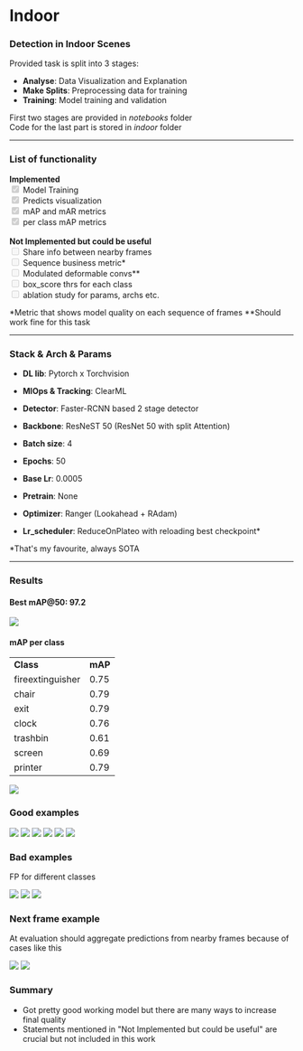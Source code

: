 # Indoor

### Detection in Indoor Scenes

Provided task is split into 3 stages:
* **Analyse**: Data Visualization and Explanation
* **Make Splits**: Preprocessing data for training
* **Training**: Model training and validation

First two stages are provided in <em>notebooks</em> folder <br>
Code for the last part is stored in <em>indoor</em> folder

<hr>

### List of functionality
**Implemented**<br>
<input type="checkbox" name="vehicle1" checked=1 disabled=1> Model Training<br>
<input type="checkbox" name="vehicle1" checked=1 disabled=1> Predicts visualization<br>
<input type="checkbox" name="vehicle1" checked=1 disabled=1> mAP and mAR metrics <br>
<input type="checkbox" name="vehicle1" checked=1 disabled=1> per class mAP metrics <br><br>
**Not Implemented but could be useful**<br>
<input type="checkbox" name="vehicle1" disabled=1> Share info between nearby frames<br> 
<input type="checkbox" name="vehicle1" disabled=1> Sequence business metric*<br> 
<input type="checkbox" name="vehicle1" disabled=1> Modulated deformable convs**<br> 
<input type="checkbox" name="vehicle1" disabled=1> box_score thrs for each class <br>
<input type="checkbox" name="vehicle1" disabled=1> ablation study for params, archs etc.

*Metric that shows model quality on each sequence of frames
**Should work fine for this task
<hr>

### Stack & Arch & Params

* **DL lib**: Pytorch x Torchvision
* **MlOps & Tracking**: ClearML
* **Detector**: Faster-RCNN based 2 stage detector
* **Backbone**: ResNeST 50 (ResNet 50 with split Attention)

* **Batch size**: 4
* **Epochs**: 50
* **Base Lr**: 0.0005
* **Pretrain**: None
* **Optimizer**: Ranger (Lookahead + RAdam)
* **Lr_scheduler**: ReduceOnPlateo with reloading best checkpoint*

*That's my favourite, always SOTA

<hr>

### Results
#### Best mAP@50: 97.2
<img src="images/plots/map.png">

#### mAP per class
<table>
<tr>
    <td>
        <b>Class</b>
    </td>
    <td>
        <b>mAP</b>
    </td>
</tr>
<tr>
    <td>
        fireextinguisher
    </td>
    <td>
        0.75
    </td>
</tr>
<tr>
    <td>
        chair
    </td>
    <td>
        0.79
    </td>
</tr>
<tr>
    <td>
        exit
    </td>
    <td>
        0.79
    </td>
</tr>
<tr>
    <td>
        clock
    </td>
    <td>
        0.76
    </td>
</tr>
<tr>
    <td>
        trashbin
    </td>
    <td>
        0.61
    </td>
</tr>
<tr>
    <td>
        screen
    </td>
    <td>
        0.69
    </td>
</tr>
<tr>
    <td>
        printer
    </td>
    <td>
        0.79
    </td>
</tr>
</table>
<img src="images/plots/map_per_class.png">

### Good examples
<img src="images/good_examples/143.png">
<img src="images/good_examples/159.png">
<img src="images/good_examples/191.png">
<img src="images/good_examples/220.png">
<img src="images/good_examples/227.png">
<img src="images/good_examples/277.png">

### Bad examples
FP for different classes

<img src="images/bad_examples/2.png">
<img src="images/bad_examples/207.png">
<img src="images/bad_examples/282.png">

### Next frame example

At evaluation should aggregate predictions from nearby frames because of cases like this

<img src="images/next_frame_example/74.png">
<img src="images/next_frame_example/176.png">

### Summary 

* Got pretty good working model but there are many ways to increase final quality
* Statements mentioned in "Not Implemented but could be useful" are crucial but not included in this work